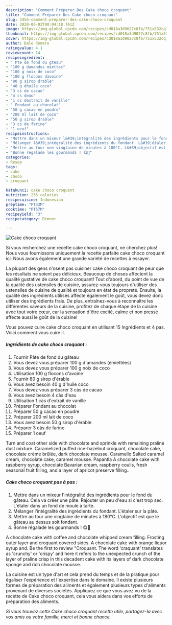 ```yaml
---
description: "Comment Préparer Des Cake choco croquant"
title: "Comment Préparer Des Cake choco croquant"
slug: 4454-comment-preparer-des-cake-choco-croquant
date: 2020-06-02T00:04:18.761Z
image: https://img-global.cpcdn.com/recipes/cd018a3d9027c8fb/751x532cq70/cake-choco-croquant-photo-principale-de-la-recette.jpg
thumbnail: https://img-global.cpcdn.com/recipes/cd018a3d9027c8fb/751x532cq70/cake-choco-croquant-photo-principale-de-la-recette.jpg
cover: https://img-global.cpcdn.com/recipes/cd018a3d9027c8fb/751x532cq70/cake-choco-croquant-photo-principale-de-la-recette.jpg
author: Dale Romero
ratingvalue: 4.1
reviewcount: 14
recipeingredient:
- " Pte de fond du gteau"
- "100 g damandes miettes"
- "100 g noix de coco"
- "100 g flocons davoine"
- "80 g sirop drable"
- "40 g dhuile coco"
- "3 cs de cacao"
- "4 cs deau"
- "1 cs dextrait de vanille"
- " Fondant au chocolat"
- "50 g cacao en poudre"
- "200 ml lait de coco"
- "50 g sirop drable"
- "3 cs de farine"
- "1 oeuf"
recipeinstructions:
- "Mettre dans un mixeur l&#39;intégralité des ingrédients pour le fond du gâteau. Cela va créer une pâte. Rajouter un peu d&#39;eau si c&#39;est trop sec. L&#39;étaler dans un fond de moule à tarte."
- "Mélanger l&#39;intégralité des ingrédients du fondant. L&#39;étaler sur la pâte."
- "Mettre au four une vingtaine de minutes à 180°C. L&#39;objectif est que le gâteau au dessus soit fondant."
- "Bonne régalade les gourmands ! 😋🍫"
categories:
- Resep
tags:
- cake
- choco
- croquant

katakunci: cake choco croquant 
nutrition: 236 calories
recipecuisine: Indonesian
preptime: "PT33M"
cooktime: "PT57M"
recipeyield: "3"
recipecategory: Dinner

---
```



![Cake choco croquant](https://img-global.cpcdn.com/recipes/cd018a3d9027c8fb/751x532cq70/cake-choco-croquant-photo-principale-de-la-recette.jpg)

Si vous recherchez une recette cake choco croquant, ne cherchez plus! Nous vous fournissons uniquement la recette parfaite cake choco croquant ici. Nous avons également une grande variété de recettes à essayer.

La plupart des gens n'osent pas cuisiner cake choco croquant de peur que les résultats ne soient pas délicieux. Beaucoup de choses affectent la qualité gustative de cake choco croquant! Tout d'abord, du point de vue de la qualité des ustensiles de cuisine, assurez-vous toujours d'utiliser des ustensiles de cuisine de qualité et toujours en état de propreté. Ensuite, la qualité des ingrédients utilisés affecte également le goût, vous devez donc utiliser des ingrédients frais. De plus, entraînez-vous à reconnaître les différentes saveurs de la cuisine, profitez de chaque étape de la cuisine avec tout votre cœur, car la sensation d'être excité, calme et non pressé affecte aussi le goût de la cuisine!

<!--inarticleads1-->

Vous pouvez cuire cake choco croquant en utilisant 15 Ingrédients et 4 pas. Voici comment vous cuire il.

##### Ingrédients de cake choco croquant :

1. Fournir  Pâte de fond du gâteau
1. Vous devez vous préparer 100 g d&#39;amandes (émiettées)
1. Vous devez vous préparer 100 g noix de coco
1. Utilisation 100 g flocons d&#39;avoine
1. Fournir 80 g sirop d&#39;érable
1. Vous avez besoin 40 g d&#39;huile coco
1. Vous devez vous préparer 3 càs de cacao
1. Vous avez besoin 4 càs d&#39;eau
1. Utilisation 1 càs d&#39;extrait de vanille
1. Préparer  Fondant au chocolat
1. Préparer 50 g cacao en poudre
1. Préparer 200 ml lait de coco
1. Vous avez besoin 50 g sirop d&#39;érable
1. Préparer 3 càs de farine
1. Préparer 1 oeuf


Turn and coat other side with chocolate and sprinkle with remaining praline dust mixture. Caramelized puffed rice-hazelnut croquant, chocolate cake, chocolate crème brûlée, dark chocolate mousse. Caramello Salted caramel cream, chocolate cake, caramel mousse. Papantla A chocolate cake with raspberry syrup, chocolate Bavarian cream, raspberry coulis, fresh seasonal fruit filling, and a layer of apricot preserve filling.. 

<!--inarticleads2-->

##### Cake choco croquant pas à pas :

1. Mettre dans un mixeur l&#39;intégralité des ingrédients pour le fond du gâteau. Cela va créer une pâte. Rajouter un peu d&#39;eau si c&#39;est trop sec. L&#39;étaler dans un fond de moule à tarte.
1. Mélanger l&#39;intégralité des ingrédients du fondant. L&#39;étaler sur la pâte.
1. Mettre au four une vingtaine de minutes à 180°C. L&#39;objectif est que le gâteau au dessus soit fondant.
1. Bonne régalade les gourmands ! 😋🍫


A chocolate cake with coffee and chocolate whipped cream filling. Frosting outer layer and croquant covered sides. A chocolate cake with orange liquor syrup and. Be the first to review &#34;Croquant. The word &#39;craquant&#39; translates as &#39;crunchy&#39; or &#39;crispy&#39; and here it refers to the unexpected crunch of the layer of praline crisp in this decadent cake with its layers of dark chocolate sponge and rich chocolate mousse. 

<!--inarticleads1-->

<p>
La cuisine est un type d'art et cela prend du temps et de la pratique pour égaliser l'expérience et l'expertise dans le domaine. Il existe plusieurs formes de préparation des aliments et également plusieurs types d'aliments provenant de diverses sociétés. Appliquez ce que vous avez vu de la recette de Cake choco croquant, cela vous aidera dans vos efforts de préparation des aliments.
</p>

<p>
<i>Si vous trouvez cette Cake choco croquant recette utile, partagez-la avec vos amis ou votre famille, merci et bonne chance.</i>
</p>
